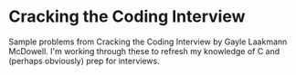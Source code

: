 Cracking the Coding Interview
====

Sample problems from Cracking the Coding Interview by
Gayle Laakmann McDowell. I'm working through these to
refresh my knowledge of C and (perhaps obviously) prep
for interviews.
